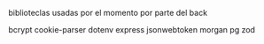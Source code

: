 biblioteclas usadas por el momento por parte del back

bcrypt
cookie-parser
dotenv
express
jsonwebtoken
morgan
pg
zod
     